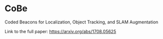 # CoBe
Coded Beacons for Localization, Object Tracking, and SLAM Augmentation

Link to the full paper:
https://arxiv.org/abs/1708.05625
